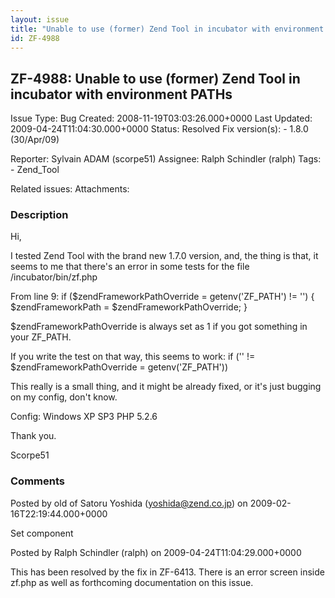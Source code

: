 ```yaml
---
layout: issue
title: "Unable to use (former) Zend Tool in incubator with environment PATHs"
id: ZF-4988
---
```


ZF-4988: Unable to use (former) Zend Tool in incubator with environment PATHs
-----------------------------------------------------------------------------

 Issue Type: Bug Created: 2008-11-19T03:03:26.000+0000 Last Updated: 2009-04-24T11:04:30.000+0000 Status: Resolved Fix version(s): - 1.8.0 (30/Apr/09)
 
 Reporter:  Sylvain ADAM (scorpe51)  Assignee:  Ralph Schindler (ralph)  Tags: - Zend\_Tool
 
 Related issues: 
 Attachments: 
### Description

Hi,

I tested Zend Tool with the brand new 1.7.0 version, and, the thing is that, it seems to me that there's an error in some tests for the file /incubator/bin/zf.php

From line 9: if ($zendFrameworkPathOverride = getenv('ZF\_PATH') != '') { $zendFrameworkPath = $zendFrameworkPathOverride; }

$zendFrameworkPathOverride is always set as 1 if you got something in your ZF\_PATH.

If you write the test on that way, this seems to work: if ('' != $zendFrameworkPathOverride = getenv('ZF\_PATH'))

This really is a small thing, and it might be already fixed, or it's just bugging on my config, don't know.

Config: Windows XP SP3 PHP 5.2.6

Thank you.

Scorpe51

 

 

### Comments

Posted by old of Satoru Yoshida (yoshida@zend.co.jp) on 2009-02-16T22:19:44.000+0000

Set component

 

 

Posted by Ralph Schindler (ralph) on 2009-04-24T11:04:29.000+0000

This has been resolved by the fix in ZF-6413. There is an error screen inside zf.php as well as forthcoming documentation on this issue.

 

 